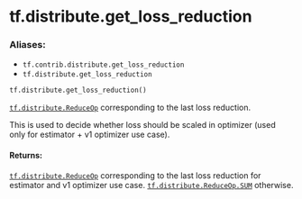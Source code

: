 <div itemscope itemtype="http://developers.google.com/ReferenceObject">
<meta itemprop="name" content="tf.distribute.get_loss_reduction" />
<meta itemprop="path" content="Stable" />
</div>

# tf.distribute.get_loss_reduction

### Aliases:

* `tf.contrib.distribute.get_loss_reduction`
* `tf.distribute.get_loss_reduction`

``` python
tf.distribute.get_loss_reduction()
```

<a href="../../tf/distribute/ReduceOp.md"><code>tf.distribute.ReduceOp</code></a> corresponding to the last loss reduction.

This is used to decide whether loss should be scaled in optimizer (used only
for estimator + v1 optimizer use case).

#### Returns:

<a href="../../tf/distribute/ReduceOp.md"><code>tf.distribute.ReduceOp</code></a> corresponding to the last loss reduction for
estimator and v1 optimizer use case. <a href="../../tf/distribute/ReduceOp.md#SUM"><code>tf.distribute.ReduceOp.SUM</code></a> otherwise.